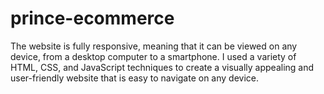 # prince-ecommerce
The website is fully responsive, meaning that it can be viewed on any device, from a desktop computer to a smartphone. I used a variety of HTML, CSS, and JavaScript techniques to create a visually appealing and user-friendly website that is easy to navigate on any device.
